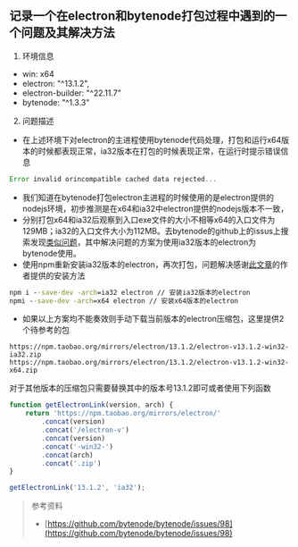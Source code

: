 ## 记录一个在electron和bytenode打包过程中遇到的一个问题及其解决方法

1. 环境信息
- win: x64
- electron: "^13.1.2",
- electron-builder: "^22.11.7"
- bytenode: "^1.3.3"

2. 问题描述
- 在上述环境下对electron的主进程使用bytenode代码处理，打包和运行x64版本的时候都表现正常，ia32版本在打包的时候表现正常，在运行时提示错误信息
```js
Error invalid orincompatible cached data rejected...
```
- 我们知道在bytenode打包electron主进程的时候使用的是electron提供的nodejs环境，初步推测是在x64和ia32中electron提供的nodejs版本不一致，
- 分别打包x64和ia32后观察到入口exe文件的大小不相等x64的入口文件为129MB；ia32的入口文件大小为112MB。去bytenode的github上的issus上搜索发现[类似问题](https://github.com/bytenode/bytenode/issues/98)，其中解决问题的方案为使用ia32版本的electron为bytenode使用。
- 使用npm重新安装ia32版本的electron，再次打包，问题解决感谢[此文章](https://blog.niceue.com/front-end-development/install-32-bit-electron-in-a-64-bit-system.html)的作者提供的安装方法

```cmd
npm i --save-dev -arch=ia32 electron // 安装ia32版本的electron
npmi --save-dev -arch=x64 electron // 安装x64版本的electron
```
- 如果以上方案均不能奏效则手动下载当前版本的electron压缩包，这里提供2个待参考的包
```
https://npm.taobao.org/mirrors/electron/13.1.2/electron-v13.1.2-win32-ia32.zip
https://npm.taobao.org/mirrors/electron/13.1.2/electron-v13.1.2-win32-x64.zip
```
对于其他版本的压缩包只需要替换其中的版本号13.1.2即可或者使用下列函数

```js
function getElectronLink(version, arch) {
    return 'https://npm.taobao.org/mirrors/electron/'
        .concat(version)
        .concat('/electron-v')
        .concat(version)
        .concat('-win32-')
        .concat(arch)
        .concat('.zip')
}

getElectronLink('13.1.2', 'ia32');
```

> 参考资料
> - [https://github.com/bytenode/bytenode/issues/98](https://github.com/bytenode/bytenode/issues/98)